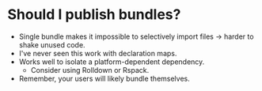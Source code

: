 # Should I publish bundles?

<v-clicks>

- Single bundle makes it impossible to selectively import files → harder to shake unused code.
- I've never seen this work with declaration maps.
- Works well to isolate a platform-dependent dependency.
  - Consider using Rolldown or Rspack.
- Remember, your users will likely bundle themselves.

</v-clicks>

<!--
This is a bit more controversial.
-->
